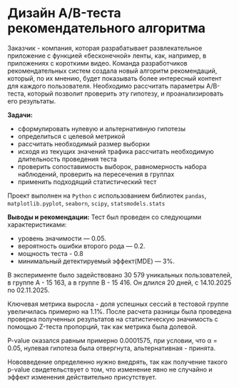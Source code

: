 # Дизайн A/B-теста рекомендательного алгоритма

Заказчик - компания, которая разрабатывает развлекательное приложение с функцией «бесконечной» ленты, как, например, в приложениях с короткими видео. Команда разработчиков рекомендательных систем создала новый алгоритм рекомендаций, который, по их мнению, будет показывать более интересный контент для каждого пользователя. Необходимо рассчитать параметры A/B-теста, который позволит проверить эту гипотезу, и проанализировать его результаты.

**Задачи:**
- cформулировать нулевую и альтернативную гипотезы
- определиться с целевой метрикой
- рассчитать необходимый размер выборки
- исходя из текущих значений трафика рассчитать необходимую длительность проведения теста
- проверить сопоставимость выборок, равномерность набора наблюдений, проверить на пересечения в группах
- применить подходящий статистический тест

Проект выполнен на `Python` с использованием библиотек `pandas`, `matplotlib.pyplot`, `seaborn`, `scipy`, `statsmodels.stats`

**Выводы и рекомендации:**
Тест был проведен со следующими характеристиками:
- уровень значимости — 0.05.
- вероятность ошибки второго рода — 0.2.
- мощность теста - 0.8
- минимальный детектируемый эффект(MDE) — 3%.

В эксперименте было задействовано 30 579 уникальных пользователей, в группе А - 15 163, а в группе В - 15 416. Он длился 20 дней, с 14.10.2025 по 02.11.2025.

Ключевая метрика выросла - доля успешных сессий в тестовой группе увеличилась примерно на 1.1%. После расчета разницы была проведена проверка полученных результатов на статистическую значимость с помощью Z-теста пропорций, так как метрика была долевой.

P-value оказался равным примерно 0.0001575, при условии, что α = 0.05, нулевая гипотеза была отвергнута, альтернативная - принята.

Нововведение определенно нужно внедрять, так как получение такого p-value свидетельствует о том, что изменение явно не случайно и эффект изменения действительно присутствует.
